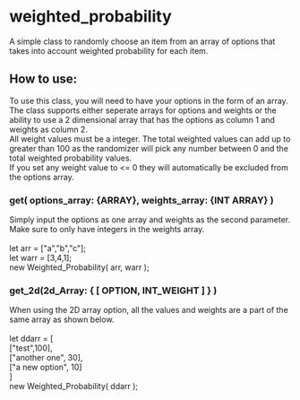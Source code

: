 # weighted_probability
A simple class to randomly choose an item from an array of options that takes into account weighted probability for each item.

<h2>How to use:</h2>
To use this class, you will need to have your options in the form of an array. The class supports either seperate arrays for options and weights or the ability to use a 2 dimensional array that has the options as column 1 and weights as column 2.
<br>All weight values must be a integer. The total weighted values can add up to greater than 100 as the randomizer will pick any number between 0 and the total weighted probability values.
<br>If you set any weight value to <= 0 they will automatically be excluded from the options array.
<br>
  <h3>get( options_array: {ARRAY}, weights_array: {INT ARRAY} )</h3>
  Simply input the options as one array and weights as the second parameter. Make sure to only have integers in the weights array.<br>
  <br>
  let arr = ["a","b","c"];<br>
	let warr = [3,4,1];<br>
  new Weighted_Probability( arr, warr );<br>
  <h3>get_2d(2d_Array: { [ OPTION, INT_WEIGHT ] } )</h3>
  When using the 2D array option, all the values and weights are a part of the same array as shown below.<br>
  <br>
  let ddarr = [<br>
			["test",100],<br>
			["another one", 30],<br>
			["a new option", 10]<br>
		]<br>
   new Weighted_Probability( ddarr );
